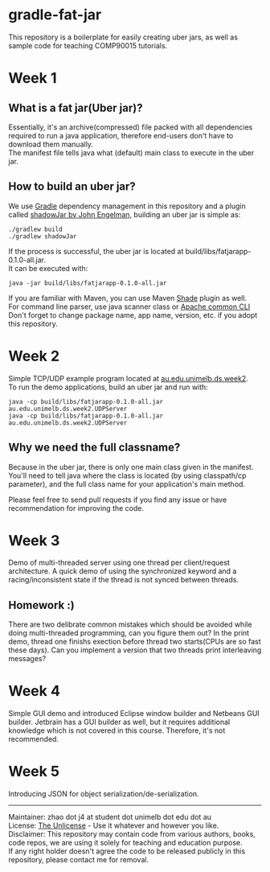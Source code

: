 # gradle-fat-jar

This repository is a boilerplate for easily creating uber jars, as well as sample code for teaching COMP90015 tutorials. 
# Week 1
## What is a fat jar(Uber jar)?
Essentially, it's an archive(compressed) file packed with all dependencies required to run a java application, therefore end-users don't have to download them manually.  
The manifest file tells java what (default) main class to execute in the uber jar.

## How to build an uber jar?
We use [Gradle](https://gradle.org/) dependency management in this repository and a plugin called [shadowJar by John Engelman](https://plugins.gradle.org/plugin/com.github.johnrengelman.shadow), building an uber jar is simple as:
```shell
./gradlew build
./gradlew shadowJar 
```
If the process is successful, the uber jar is located at build/libs/fatjarapp-0.1.0-all.jar.  
It can be executed with:  
```shell
java -jar build/libs/fatjarapp-0.1.0-all.jar
```  

If you are familiar with Maven, you can use Maven [Shade](https://maven.apache.org/plugins/maven-shade-plugin/) plugin as well.  
For command line parser, use java scanner class or [Apache common CLI](https://commons.apache.org/proper/commons-cli/)  
Don't forget to change package name, app name, version, etc. if you adopt this repository.

# Week 2
Simple TCP/UDP example program located at [au.edu.unimelb.ds.week2](https://github.com/jie-jay/gradle-fat-jar/tree/master/src/main/java/au/edu/unimelb/ds/week2).  
To run the demo applications, build an uber jar and run with:
```shell
java -cp build/libs/fatjarapp-0.1.0-all.jar au.edu.unimelb.ds.week2.UDPServer
java -cp build/libs/fatjarapp-0.1.0-all.jar au.edu.unimelb.ds.week2.UDPServer
```
## Why we need the full classname?
Because in the uber jar, there is only one main class given in the manifest.  
You'll need to tell java where the class is located (by using classpath/cp parameter), and the full class name for your application's main method.

Please feel free to send pull requests if you find any issue or have recommendation for improving the code.

# Week 3
Demo of multi-threaded server using one thread per client/request architecture.
A quick demo of using the synchronized keyword and a racing/inconsistent state if the thread is not synced between threads.

## Homework :)
There are two delibrate common mistakes which should be avoided while doing multi-threaded programming, can you figure them out? 
In the print demo, thread one finishs exection before thread two starts(CPUs are so fast these days). Can you implement a version that two threads print interleaving messages?

# Week 4     
Simple GUI demo and introduced Eclipse window builder and Netbeans GUI builder.
Jetbrain has a GUI builder as well, but it requires additional knowledge which is not covered in this course. Therefore, it's not recommended.

# Week 5
Introducing JSON for object serialization/de-serialization. 


---
Maintainer: zhao dot j4 at student dot unimelb dot edu dot au  
License: [The Unlicense](https://unlicense.org/) - Use it whatever and however you like.  
Disclaimer: This repository may contain code from various authors, books, code repos, we are using it solely for teaching and education purpose.  
If any right holder doesn't agree the code to be released publicly in this repository, please contact me for removal. 
